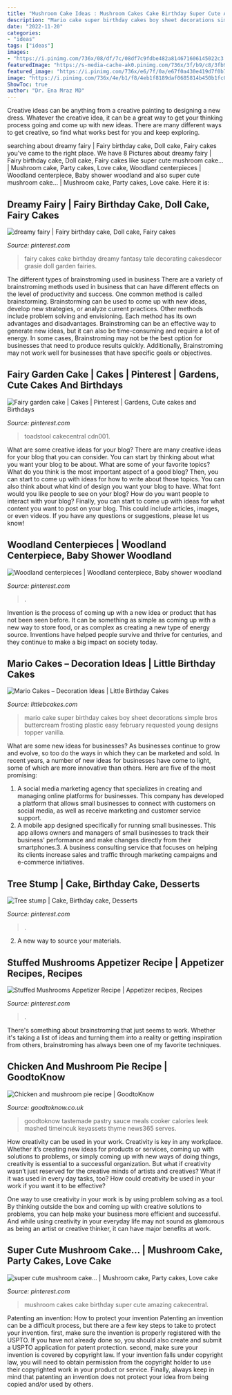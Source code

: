 ```yaml
---
title: "Mushroom Cake Ideas : Mushroom Cakes Cake Birthday Super Cute Amazing Cakecentral"
description: "Mario cake super birthday cakes boy sheet decorations simple bros buttercream frosting plastic easy february requested young designs topper vanilla"
date: "2022-11-20"
categories:
- "ideas"
tags: ["ideas"]
images:
- "https://i.pinimg.com/736x/08/df/7c/08df7c9fdbe482a814671606145022c3.jpg"
featuredImage: "https://s-media-cache-ak0.pinimg.com/736x/3f/b9/c8/3fb9c8652882822969b13cecb8953fde.jpg"
featured_image: "https://i.pinimg.com/736x/e6/7f/0a/e67f0a430e419d7f0b7bf0e514ff2d39--fairy-cake-ideas-fairy-cakes.jpg"
image: "https://i.pinimg.com/736x/4e/b1/f8/4eb1f8189daf0685814b450b1fc079e7.jpg"
ShowToc: true
author: "Dr. Ena Mraz MD"
---
```



Creative ideas can be anything from a creative painting to designing a new dress. Whatever the creative idea, it can be a great way to get your thinking process going and come up with new ideas. There are many different ways to get creative, so find what works best for you and keep exploring.

	

		
searching about dreamy fairy | Fairy birthday cake, Doll cake, Fairy cakes you've came to the right place. We have 8 Pictures about dreamy fairy | Fairy birthday cake, Doll cake, Fairy cakes like super cute mushroom cake... | Mushroom cake, Party cakes, Love cake, Woodland centerpieces | Woodland centerpiece, Baby shower woodland and also super cute mushroom cake... | Mushroom cake, Party cakes, Love cake. Here it is:
		
    
## Dreamy Fairy | Fairy Birthday Cake, Doll Cake, Fairy Cakes

<img loading=lazy src="https://i.pinimg.com/736x/e6/7f/0a/e67f0a430e419d7f0b7bf0e514ff2d39--fairy-cake-ideas-fairy-cakes.jpg" onerror="this.onerror=null;this.src='https://tse1.mm.bing.net/th?id=OIP.AfwqyleTeMW1jvHHOUknJgHaJp&amp;pid=15.1';" alt="dreamy fairy | Fairy birthday cake, Doll cake, Fairy cakes">

_Source: pinterest.com_

>fairy cakes cake birthday dreamy fantasy tale decorating cakesdecor grasie doll garden fairies. 

	

The different types of brainstroming used in business
There are a variety of brainstroming methods used in business that can have different effects on the level of productivity and success. One common method is called brainstorming. Brainstorming can be used to come up with new ideas, develop new strategies, or analyze current practices. Other methods include problem solving and envisioning. Each method has its own advantages and disadvantages.
Brainstroming can be an effective way to generate new ideas, but it can also be time-consuming and require a lot of energy. In some cases, Brainstroming may not be the best option for businesses that need to produce results quickly. Additionally, Brainstroming may not work well for businesses that have specific goals or objectives.

    
## Fairy Garden Cake | Cakes | Pinterest | Gardens, Cute Cakes And Birthdays

<img loading=lazy src="https://s-media-cache-ak0.pinimg.com/736x/3f/b9/c8/3fb9c8652882822969b13cecb8953fde.jpg" onerror="this.onerror=null;this.src='https://tse2.mm.bing.net/th?id=OIP.OrhZcY7ltto7pPDQt_a6vAHaJ4&amp;pid=15.1';" alt="Fairy garden cake | Cakes | Pinterest | Gardens, Cute cakes and Birthdays">

_Source: pinterest.com_

>toadstool cakecentral cdn001. 

	

What are some creative ideas for your blog?
There are many creative ideas for your blog that you can consider. You can start by thinking about what you want your blog to be about. What are some of your favorite topics? What do you think is the most important aspect of a good blog? Then, you can start to come up with ideas for how to write about those topics. You can also think about what kind of design you want your blog to have. What font would you like people to see on your blog? How do you want people to interact with your blog? Finally, you can start to come up with ideas for what content you want to post on your blog. This could include articles, images, or even videos. If you have any questions or suggestions, please let us know!

    
## Woodland Centerpieces | Woodland Centerpiece, Baby Shower Woodland

<img loading=lazy src="https://i.pinimg.com/736x/08/df/7c/08df7c9fdbe482a814671606145022c3.jpg" onerror="this.onerror=null;this.src='https://tse3.mm.bing.net/th?id=OIP.Kub4IruTb06ZFbcpJJfv1wHaJ3&amp;pid=15.1';" alt="Woodland centerpieces | Woodland centerpiece, Baby shower woodland">

_Source: pinterest.com_

>. 

	

Invention is the process of coming up with a new idea or product that has not been seen before. It can be something as simple as coming up with a new way to store food, or as complex as creating a new type of energy source. Inventions have helped people survive and thrive for centuries, and they continue to make a big impact on society today.

    
## Mario Cakes – Decoration Ideas | Little Birthday Cakes

<img loading=lazy src="http://www.littlebcakes.com/wp-content/uploads/2013/08/Mario-Cake-Pictures.jpg" onerror="this.onerror=null;this.src='https://tse3.mm.bing.net/th?id=OIP.D54Z42WPEeFqK97e-ORt-QHaFj&amp;pid=15.1';" alt="Mario Cakes – Decoration Ideas | Little Birthday Cakes">

_Source: littlebcakes.com_

>mario cake super birthday cakes boy sheet decorations simple bros buttercream frosting plastic easy february requested young designs topper vanilla. 

	

What are some new ideas for businesses?
As businesses continue to grow and evolve, so too do the ways in which they can be marketed and sold. In recent years, a number of new ideas for businesses have come to light, some of which are more innovative than others. Here are five of the most promising:
1. A social media marketing agency that specializes in creating and managing online platforms for businesses. This company has developed a platform that allows small businesses to connect with customers on social media, as well as receive marketing and customer service support.
2. A mobile app designed specifically for running small businesses. This app allows owners and managers of small businesses to track their business' performance and make changes directly from their smartphones.3. A business consulting service that focuses on helping its clients increase sales and traffic through marketing campaigns and e-commerce initiatives.
    
## Tree Stump | Cake, Birthday Cake, Desserts

<img loading=lazy src="https://i.pinimg.com/736x/4e/b1/f8/4eb1f8189daf0685814b450b1fc079e7.jpg" onerror="this.onerror=null;this.src='https://tse4.mm.bing.net/th?id=OIP.e8NJYGlhU9S1KF7yhqPAPAHaJ3&amp;pid=15.1';" alt="Tree stump | Cake, Birthday cake, Desserts">

_Source: pinterest.com_

>. 

	

2. A new way to source your materials.

    
## Stuffed Mushrooms Appetizer Recipe | Appetizer Recipes, Recipes

<img loading=lazy src="https://i.pinimg.com/736x/71/9e/af/719eaf7e9dc5dbea17f63014ab8f63ca.jpg" onerror="this.onerror=null;this.src='https://tse3.mm.bing.net/th?id=OIP.SMPwF-Jc5f3tYgY2p8QYbAHaKk&amp;pid=15.1';" alt="Stuffed Mushrooms Appetizer Recipe | Appetizer recipes, Recipes">

_Source: pinterest.com_

>. 

	

There's something about brainstroming that just seems to work. Whether it's taking a list of ideas and turning them into a reality or getting inspiration from others, brainstroming has always been one of my favorite techniques.

    
## Chicken And Mushroom Pie Recipe | GoodtoKnow

<img loading=lazy src="https://keyassets-p2.timeincuk.net/wp/prod/wp-content/uploads/sites/53/2018/04/Chicken-and-mushroom-pie.jpg" onerror="this.onerror=null;this.src='https://tse1.mm.bing.net/th?id=OIP.7lDrDEhYF44amtqvWlv35AHaE3&amp;pid=15.1';" alt="Chicken and mushroom pie recipe | GoodtoKnow">

_Source: goodtoknow.co.uk_

>goodtoknow tastemade pastry sauce meals cooker calories leek mashed timeincuk keyassets thyme news365 serves. 

	

How creativity can be used in your work.
Creativity is key in any workplace. Whether it’s creating new ideas for products or services, coming up with solutions to problems, or simply coming up with new ways of doing things, creativity is essential to a successful organization.
But what if creativity wasn’t just reserved for the creative minds of artists and creatives? What if it was used in every day tasks, too? How could creativity be used in your work if you want it to be effective?

One way to use creativity in your work is by using problem solving as a tool. By thinking outside the box and coming up with creative solutions to problems, you can help make your business more efficient and successful. And while using creativity in your everyday life may not sound as glamorous as being an artist or creative thinker, it can have major benefits at work.

    
## Super Cute Mushroom Cake... | Mushroom Cake, Party Cakes, Love Cake

<img loading=lazy src="https://i.pinimg.com/originals/3f/d6/1c/3fd61ce6f1513fa917cfa4297a314096.jpg" onerror="this.onerror=null;this.src='https://tse1.mm.bing.net/th?id=OIP.aRG73bLyLxnFCybBXGnEoQHaJ4&amp;pid=15.1';" alt="super cute mushroom cake... | Mushroom cake, Party cakes, Love cake">

_Source: pinterest.com_

>mushroom cakes cake birthday super cute amazing cakecentral. 

	

Patenting an invention: How to protect your invention
Patenting an invention can be a difficult process, but there are a few key steps to take to protect your invention. first, make sure the invention is properly registered with the USPTO. If you have not already done so, you should also create and submit a USPTO application for patent protection. second, make sure your invention is covered by copyright law. If your invention falls under copyright law, you will need to obtain permission from the copyright holder to use their copyrighted work in your product or service. Finally, always keep in mind that patenting an invention does not protect your idea from being copied and/or used by others.

